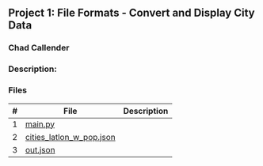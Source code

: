 ## Project 1: File Formats - Convert and Display City Data
### Chad Callender
### Description:


### Files

|   #   | File                       | Description                                                |
| :---: | -------------------------- | ---------------------------------------------------------- |
|   1   | [main.py](./main.py)       | |
|   2   | [cities_latlon_w_pop.json](./cities_latlon_w_pop.json) | |
|   3   | [out.json](./out.json) | |
